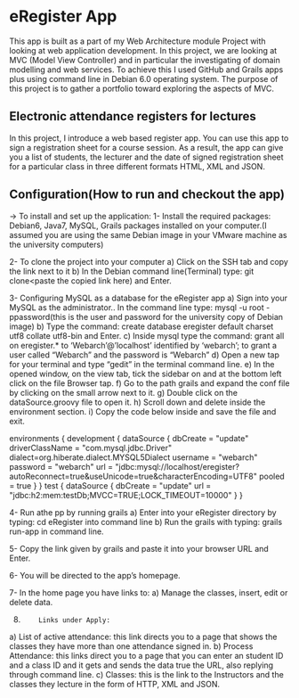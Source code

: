 

eRegister App
=============
This app is built as a part of my Web Architecture module Project with looking at web application development.
In this project, we are looking at MVC (Model View Controller) and in particular the investigating of domain modelling and web services.
To achieve this I used GitHub and Grails apps plus using command line in Debian 6.0 operating system.
The purpose of this project is to gather a portfolio toward exploring the aspects of MVC.

Electronic attendance registers for lectures
--------------------------------------------
In this project, I introduce a web based register app. You can use this app to sign a registration sheet for a course session. As a result, the app can give you a list of students, the lecturer and the date of signed registration sheet for a particular class in three different formats HTML, XML and JSON.

Configuration(How to run and checkout the app)
----------------------------------------------
-> To install and set up the application:
1-  Install the required packages: Debian6, Java7, MySQL, Grails packages installed on your computer.(I assumed you are using the same Debian image in your VMware machine as the university computers)

2-	To clone the project into your computer
 a)	Click on the SSH tab and copy the link next to it
 b)	In the Debian command line(Terminal) type: git clone<paste the copied link here) and Enter.

3-	Configuring MySQL as a database for the eRegister app
 a)	Sign into your MySQL as the administrator.. In the command line type: mysql -u root -ppassword(this is the user and password for the university copy of Debian image)
 b)	Type the command: create database eregister default charset utf8 collate utf8-bin and Enter.
 c)	Inside mysql type the command: grant all on eregister.* to ‘Webarch’@’localhost’ identified by ‘webarch’; to grant a user called “Webarch” and the password is “Webarch”
 d)	Open a new tap for your terminal and type “gedit” in the terminal command line.
 e)	In the opened window, on the view tab, tick the sidebar on and at the bottom left click on the file Browser tap.
 f)	Go to the path grails and expand the conf file by clicking on the small arrow next to it.
 g)	Double click on the dataSource.groovy file to open it. 
 h)	Scroll down and delete inside the environment section.
 i)	Copy the code below inside and save the file and exit.

environments {
    development {
        dataSource {
            dbCreate = "update"
	driverClassName = "com.mysql.jdbc.Driver"
	dialect=org.hiberate.dialect.MYSQL5Dialect
	username = "webarch"
	password = "webarch"
	url = "jdbc:mysql://localhost/eregister?autoReconnect=true&useUnicode=true&characterEncoding=UTF8"
	pooled = true
        }
    }
    test {
        dataSource {
            dbCreate = "update"
            url = "jdbc:h2:mem:testDb;MVCC=TRUE;LOCK_TIMEOUT=10000"
        }
    }
 
4-	 Run athe pp by running grails 
 a)           Enter into your eRegister directory by typing: cd eRegister into command line
 b)           Run the grails with typing: grails run-app  in command line.
 
5-	Copy the link given by grails and paste it into your browser URL and Enter.

6-	You will be directed to the app’s homepage.

7-         In the home page you have links to:
 a)         Manage the classes, insert, edit or delete data.
 
8)         Links under Apply:
 a)         List of active attendance: this link directs you to a page that shows the classes they have more than one attendance signed in.
 b)         Process Attendance: this links direct you to a page that you can enter an student ID and a class ID and it gets and sends the data true the URL, also replying through command line.
 c)         Classes: this is the link to the Instructors and the classes they lecture in the form of HTTP, XML and JSON.


 

